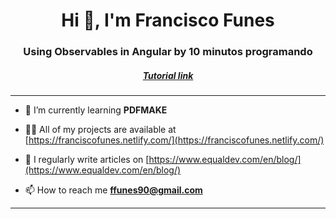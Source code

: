 <h1 align="center">Hi 👋, I'm Francisco Funes</h1>
<h3 align="center">Using Observables in Angular by 10 minutos programando</h3>
<h5 align="center"><a target="_blank" href="https://www.youtube.com/watch?v=ct6q_ao2q58&t=617s">Tutorial link</a></h5>
<hr>

- 🌱 I’m currently learning **PDFMAKE**

- 👨‍💻 All of my projects are available at [https://franciscofunes.netlify.com/](https://franciscofunes.netlify.com/)

- 📝 I regularly write articles on [https://www.equaldev.com/en/blog/](https://www.equaldev.com/en/blog/)

- 📫 How to reach me **ffunes90@gmail.com**

<hr>
<p align="left">
</p>
